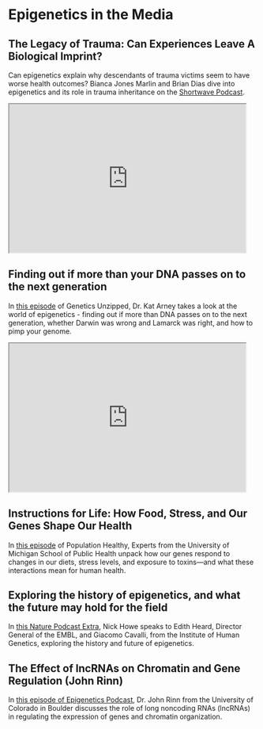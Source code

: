 # Epigenetics in the Media

## The Legacy of Trauma: Can Experiences Leave A Biological Imprint?

Can epigenetics explain why descendants of trauma victims seem to have worse health outcomes? Bianca Jones Marlin and Brian Dias dive into epigenetics and its role in trauma inheritance on the [Shortwave Podcast](https://www.npr.org/2020/12/16/947232031/the-legacy-of-trauma-can-experiences-leave-a-biological-imprint). 

<iframe id="inlineFrameExample"
    title="Inline Frame Example"
    width=95%
    height=300
    src="https://www.npr.org/2020/12/16/947232031/the-legacy-of-trauma-can-experiences-leave-a-biological-imprint">
</iframe>

## Finding out if more than your DNA passes on to the next generation

In [this episode](https://geneticsunzipped.com/blog/2020/7/16/s315-pimp-my-genome-the-wonderful-world-of-epigenetics) of Genetics Unzipped, Dr. Kat Arney takes a look at the world of epigenetics - finding out if more than DNA passes on to the next generation, whether Darwin was wrong and Lamarck was right, and how to pimp your genome.

<iframe id="inlineFrameExample"
    title="Inline Frame Example"
    width=95%
    height=300
    src="https://geneticsunzipped.com/blog/2020/7/16/s315-pimp-my-genome-the-wonderful-world-of-epigenetics">
</iframe>

## Instructions for Life: How Food, Stress, and Our Genes Shape Our Health

In [this episode](https://sph.umich.edu/podcast/season2/epigenetics.html) of Population Healthy, Experts from the University of Michigan School of Public Health unpack how our genes respond to changes in our diets, stress levels, and exposure to toxins—and what these interactions mean for human health.

## Exploring the history of epigenetics, and what the future may hold for the field

In [this Nature Podcast Extra](https://www.nature.com/articles/d41586-019-03877-7), Nick Howe speaks to Edith Heard, Director General of the EMBL, and Giacomo Cavalli, from the Institute of Human Genetics, exploring the history and future of epigenetics.

## The Effect of lncRNAs on Chromatin and Gene Regulation (John Rinn)

In [this episode of Epigenetics Podcast](https://activemotif.podbean.com/e/the-effect-of-lncrnas-on-chromatin-and-gene-regulation-john-rinn/), Dr. John Rinn from the University of Colorado in Boulder discusses the role of long noncoding RNAs (lncRNAs) in regulating the expression of genes and chromatin organization.
